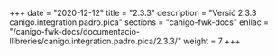 +++
date        = "2020-12-12"
title       = "2.3.3"
description = "Versió 2.3.3 canigo.integration.padro.pica"
sections    = "canigo-fwk-docs"
enllac		= "/canigo-fwk-docs/documentacio-llibreries/canigo.integration.padro.pica/2.3.3/"
weight		= 7
+++
